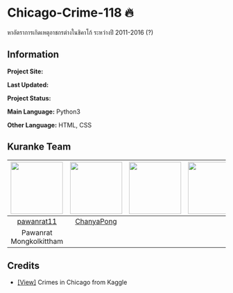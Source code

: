 # Chicago-Crime-118 :fire:
  หาอัตราการเกิดเหตุอาชกรต่างในชิคาโก้ ระหว่างปี 2011-2016 (?)

## Information

**Project Site:**

**Last Updated:** 

**Project Status:** 

**Main Language:** Python3  

**Other Language:** HTML, CSS


## Kuranke Team

|<img src="" width="120px" height="120px">|<img src="" width="120px" height="120px">|<img src="" width="120px" height="120px">|<img src="" width="120px" height="120px">|
|:---:|:---:|:---:|:---:|
|[pawanrat11](https://github.com/pawanrat11)|[ChanyaPong](https://github.com/ChanyaPong)|[]()|[]()|
|Pawanrat<br>Mongkolkittham|<br>|<br>|<br>|

## Credits
- [[View]](https://www.kaggle.com/currie32/crimes-in-chicago) Crimes in Chicago from Kaggle  
